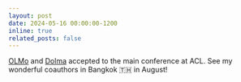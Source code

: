 ```yaml
---
layout: post
date: 2024-05-16 00:00:00-1200
inline: true
related_posts: false
---
```


[OLMo](https://arxiv.org/abs/2402.00838) and [Dolma](https://arxiv.org/pdf/2402.00159) accepted to the main conference at ACL. See my wonderful coauthors in Bangkok :thailand: in August!
